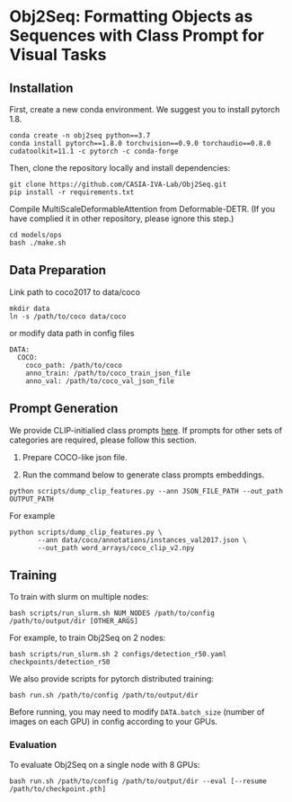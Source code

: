**Obj2Seq**: Formatting Objects as Sequences with Class Prompt for Visual Tasks
========

## Installation
First, create a new conda environment. We suggest you to install pytorch 1.8.
```
conda create -n obj2seq python==3.7
conda install pytorch==1.8.0 torchvision==0.9.0 torchaudio==0.8.0 cudatoolkit=11.1 -c pytorch -c conda-forge
```
Then, clone the repository locally and install dependencies:
```
git clone https://github.com/CASIA-IVA-Lab/Obj2Seq.git
pip install -r requirements.txt
```
Compile MultiScaleDeformableAttention from Deformable-DETR. (If you have complied it in other repository, please ignore this step.)
```
cd models/ops
bash ./make.sh
```

## Data Preparation

Link path to coco2017 to data/coco
```
mkdir data
ln -s /path/to/coco data/coco
```
or modify data path in config files
```
DATA:
  COCO:
    coco_path: /path/to/coco
    anno_train: /path/to/coco_train_json_file
    anno_val: /path/to/coco_val_json_file
```

## Prompt Generation

We provide CLIP-initialied class prompts [here](word_arrays/). If prompts for other sets of categories are required, please follow this section.

1. Prepare COCO-like json file.

2. Run the command below to generate class prompts embeddings.
```
python scripts/dump_clip_features.py --ann JSON_FILE_PATH --out_path OUTPUT_PATH
```
For example
```
python scripts/dump_clip_features.py \
       --ann data/coco/annotations/instances_val2017.json \
       --out_path word_arrays/coco_clip_v2.npy
```

## Training
To train with slurm on multiple nodes:
```
bash scripts/run_slurm.sh NUM_NODES /path/to/config /path/to/output/dir [OTHER_ARGS]
```
For example, to train Obj2Seq on 2 nodes:
```
bash scripts/run_slurm.sh 2 configs/detection_r50.yaml checkpoints/detection_r50
```

We also provide scripts for pytorch distributed training:
```
bash run.sh /path/to/config /path/to/output/dir
```

Before running, you may need to modify `DATA.batch_size` (number of images on each GPU) in config according to your GPUs.

### Evaluation
To evaluate Obj2Seq on a single node with 8 GPUs:
```
bash run.sh /path/to/config /path/to/output/dir --eval [--resume /path/to/checkpoint.pth] 
```